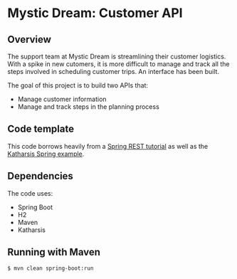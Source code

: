 # Mystic Dream: Customer API


## Overview
The support team at Mystic Dream is streamlining their customer logistics. With a spike in new cutomers, it is more difficult to manage and track all the steps involved in scheduling customer trips. An interface has been built.

The goal of this project is to build two APIs that:
 
* Manage customer information
* Manage and track steps in the planning process

## Code template
This code borrows heavily from a [Spring REST tutorial](http://spring.io/guides/tutorials/bookmarks/) as well as the [Katharsis Spring example](https://github.com/katharsis-project/katharsis-framework/tree/master/katharsis-examples/spring-boot-simple-example).

## Dependencies
The code uses: 

* Spring Boot
* H2
* Maven
* Katharsis

## Running with Maven
```
$ mvn clean spring-boot:run
```
